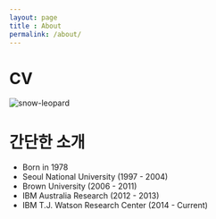 ```yaml
---
layout: page
title : About
permalink: /about/
---
```


# CV

![snow-leopard](../imgs/Snow_Leopard_1.jpg)

# 간단한 소개

- Born in 1978
- Seoul National University (1997 - 2004)
- Brown University (2006 - 2011)
- IBM Australia Research (2012 - 2013)
- IBM T.J. Watson Research Center (2014 - Current)


